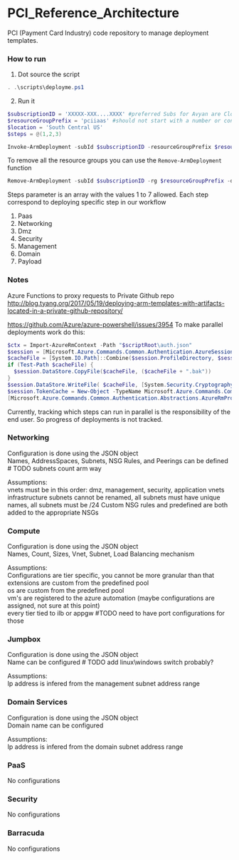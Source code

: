 # PCI_Reference_Architecture  
PCI (Payment Card Industry) code repository to manage deployment templates. 

### How to run  
1. Dot source the script
```powershell
. .\scripts\deployme.ps1
```
2. Run it
```powershell
$subscriptionID = 'XXXXX-XXX....XXXX' #preferred Subs for Avyan are Cloudly Dev or AvyanMPN6k, as this template requires third party VM installations.
$resourceGroupPrefix = 'pciiaas' #should not start with a number or contain '-' in the prefix
$location = 'South Central US'
$steps = @(1,2,3)

Invoke-ArmDeployment -subId $subscriptionID -resourceGroupPrefix $resourceGroupPrefix -location $location -deploymentPrefix dev -steps $steps
```
To remove all the resource groups you can use the `Remove-ArmDeployment` function
```powershell
Remove-ArmDeployment -subId $subscriptionID -rg $resourceGroupPrefix -dp <dev |prod>
```

Steps parameter is an array with the values 1 to 7 allowed.
Each step correspond to deploying specific step in our workflow

1. Paas
2. Networking
3. Dmz
4. Security
5. Management
6. Domain
7. Payload

### Notes  
Azure Functions to proxy requests to Private Github repo
http://blog.tyang.org/2017/05/19/deploying-arm-templates-with-artifacts-located-in-a-private-github-repository/


https://github.com/Azure/azure-powershell/issues/3954
To make parallel deployments work do this:
```powershell
$ctx = Import-AzureRmContext -Path "$scriptRoot\auth.json"
$session = [Microsoft.Azure.Commands.Common.Authentication.AzureSession]::Instance
$cacheFile = [System.IO.Path]::Combine($session.ProfileDirectory, $session.TokenCacheFile)
if (Test-Path $cacheFile) {
  $session.DataStore.CopyFile($cacheFile, ($cacheFile + ".bak"))
}
$session.DataStore.WriteFile( $cacheFile, [System.Security.Cryptography.ProtectedData]::Protect($ctx.Context.TokenCache.CacheData, $null, [System.Security.Cryptography.DataProtectionScope]::CurrentUser))
$session.TokenCache = New-Object -TypeName Microsoft.Azure.Commands.Common.Authentication.ProtectedFileTokenCache -ArgumentList $cacheFile
[Microsoft.Azure.Commands.Common.Authentication.Abstractions.AzureRmProfileProvider]::Instance.Profile.DefaultContext.TokenCache = $session.TokenCache
```
Currently, tracking which steps can run in parallel is the responsibility of the end user. So progress of deployments is not tracked.


### Networking  
Configuration is done using the JSON object  
Names, AddressSpaces, Subnets, NSG Rules, and Peerings can be defined # TODO subnets count arm way

Assumptions:  
vnets must be in this order: dmz, management, security, application vnets
infrastructure subnets cannot be renamed, all subnets must have unique names, all subnets must be /24
Custom NSG rules and predefined are both added to the appropriate NSGs

### Compute  
Configuration is done using the JSON object  
Names, Count, Sizes, Vnet, Subnet, Load Balancing mechanism

Assumptions:  
Configurations are tier specific, you cannot be more granular than that  
extensions are custom from the predefined pool  
os are custom from the predefined pool  
vm's are registered to the azure automation (maybe configurations are assigned, not sure at this point)  
every tier tied to ilb or appgw #TODO need to have port configurations for those

### Jumpbox  
Configuration is done using the JSON object  
Name can be configured # TODO add linux\windows switch probably?

Assumptions:  
Ip address is infered from the management subnet address range

### Domain Services  
Configuration is done using the JSON object  
Domain name can be configured

Assumptions:  
Ip address is infered from the domain subnet address range

### PaaS  
No configurations

### Security  
No configurations

### Barracuda  
No configurations
